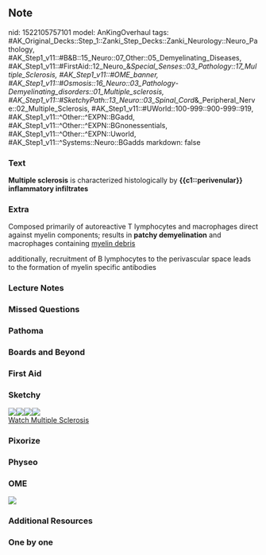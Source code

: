 ## Note
nid: 1522105757101
model: AnKingOverhaul
tags: #AK_Original_Decks::Step_1::Zanki_Step_Decks::Zanki_Neurology::Neuro_Pathology, #AK_Step1_v11::#B&B::15_Neuro::07_Other::05_Demyelinating_Diseases, #AK_Step1_v11::#FirstAid::12_Neuro_&_Special_Senses::03_Pathology::17_Multiple_Sclerosis, #AK_Step1_v11::#OME_banner, #AK_Step1_v11::#Osmosis::16_Neuro::03_Pathology_-_Demyelinating_disorders::01_Multiple_sclerosis, #AK_Step1_v11::#SketchyPath::13_Neuro::03_Spinal_Cord_&_Peripheral_Nerve::02_Multiple_Sclerosis, #AK_Step1_v11::#UWorld::100-999::900-999::919, #AK_Step1_v11::^Other::^EXPN::BGadd, #AK_Step1_v11::^Other::^EXPN::BGnonessentials, #AK_Step1_v11::^Other::^EXPN::Uworld, #AK_Step1_v11::^Systems::Neuro::BGadds
markdown: false

### Text
<b>Multiple sclerosis</b> is characterized histologically by
<b>{{c1::perivenular</b><b>}}</b> <b>inflammatory infiltrates</b>

### Extra
Composed primarily of autoreactive T lymphocytes and macrophages
direct against myelin components; results in <b>patchy
demyelination</b> and macrophages containing <u>myelin debris</u>
<div>
  additionally, recruitment of B lymphocytes to the perivascular
  space leads to the formation of myelin specific antibodies
</div>

### Lecture Notes


### Missed Questions


### Pathoma


### Boards and Beyond


### First Aid


### Sketchy
<div>
  <div><img src=
  "Screen%20Shot%202020-03-14%20at%2010.04.43%20AM.JPG"><img src=
  "Screen%20Shot%202020-03-14%20at%2010.04.52%20AM.JPG"><img src=
  "Screen%20Shot%202020-03-14%20at%2010.05.03%20AM.JPG"><img src=
  "Zoverall%20picture%20(102)_1566160514431.JPG"></div>
</div><a href=
"https://dashboard.sketchy.com/study/medical/courses/medical-pathophysiology/units/medical-pathophysiology-neuro/videos/medical-pathophysiology-neuro-spinal-cord-and-peripheral-nerve-multiple-sclerosis?utm_source=anki&utm_medium=partnership&utm_campaign=february_update&utm_content=medical">Watch
Multiple Sclerosis</a>

### Pixorize


### Physeo


### OME
<div class="ome-widget">
  <a href="https://onlinemeded.org?ref=anki"><img src=
  "_OME_AnkiFlashcards_General_3.png"></a>
</div>

### Additional Resources


### One by one

